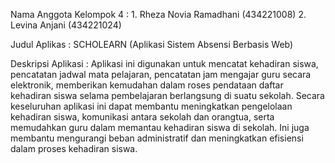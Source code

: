 Nama Anggota Kelompok 4 :
    1. Rheza Novia Ramadhani (434221008)
    2. Levina Anjani        (434221024)

Judul Aplikas       : SCHOLEARN (Aplikasi Sistem Absensi Berbasis Web)

Deskripsi Aplikasi  : 
        Aplikasi ini digunakan untuk mencatat kehadiran siswa, pencatatan jadwal mata pelajaran, pencatatan jam mengajar guru secara elektronik, memberikan kemudahan dalam roses pendataan daftar kehadiran siswa selama pembelajaran berlangsung di suatu sekolah. Secara keseluruhan aplikasi ini dapat membantu meningkatkan pengelolaan kehadiran siswa, komunikasi antara sekolah dan orangtua, serta memudahkan guru dalam memantau kehadiran siswa di sekolah. Ini juga membantu mengurangi beban administratif dan meningkatkan efisiensi dalam proses kehadiran siswa.